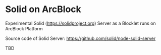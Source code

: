 # Solid on ArcBlock
Experimental Solid (https://solidproject.org) Server as a Blocklet runs on ArcBlock Platform

Source code of Solid Server: https://github.com/solid/node-solid-server

TBD
